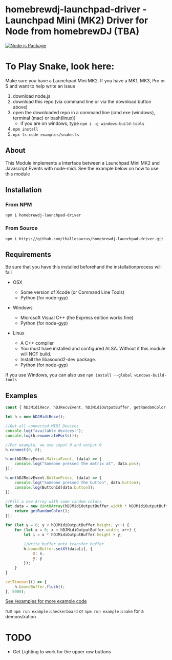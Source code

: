 # homebrewdj-launchpad-driver - Launchpad Mini (MK2) Driver for Node from homebrewDJ (TBA)

[![Node.js Package](https://github.com/thallosaurus/homebrewdj-launchpad-driver/actions/workflows/npm-publish.yml/badge.svg)](https://github.com/thallosaurus/homebrewdj-launchpad-driver/actions/workflows/npm-publish.yml)

# To Play Snake, look here:
Make sure you have a Launchpad Mini MK2. If you have a MK1, MK3, Pro or S and want to help write an issue

1. download node.js
2. download this repo (via command line or via the download button above)
3. open the downloaded repo in a command line (cmd.exe (windows), terminal (mac) or bash(linux))
    -   if you are on windows, type ```npm i -g windows-build-tools```
4. ```npm install```
5. ```npx ts-node examples/snake.ts```

## About
This Module implements a Interface between a Launchpad Mini MK2 and Javascript Events with node-midi. See the example below on how to use this module

## Installation
### From NPM
```npm i homebrewdj-launchpad-driver```

### From Source
```npm i https://github.com/thallosaurus/homebrewdj-launchpad-driver.git```

## Requirements
Be sure that you have this installed beforehand the installationprocess will fail
- OSX
  - Some version of Xcode (or Command Line Tools)
  - Python (for node-gyp)

- Windows
    -   Microsoft Visual C++ (the Express edition works fine)
    -   Python (for node-gyp)

- Linux
    - A C++ compiler
    - You must have installed and configured ALSA. Without it this module will NOT build.
    - Install the libasound2-dev package.
    - Python (for node-gyp)

If you use Windows, you can also use ```npm install --global windows-build-tools```

## Examples
```javascript
const { hDJMidiRecv, hDJRecvEvent, hDJMidiOutputBuffer, getRandomColor, ButtonId } = require("homebrewdj-launchpad-driver");

let h = new hDJMidiRecv();

//Get all connected MIDI Devices
console.log("available devices:");
console.log(h.enumeratePorts());

//For example, we use input 0 and output 0
h.connect(0, 0);

h.on(hDJRecvEvent.MatrixEvent, (data) => {
    console.log("Someone pressed the matrix at", data.pos);
});

h.on(hDJRecvEvent.ButtonPress, (data) => {
    console.log("Someone pressed the button", data.button);
    console.log(ButtonId[data.button]);
});

//Fill a new Array with some random colors
let data = new Uint8Array(hDJMidiOutputBuffer.width * hDJMidiOutputBuffer.height).map(e => {
    return getRandomColor();
});

for (let y = 0; y < hDJMidiOutputBuffer.height; y++) {
    for (let x = 0; x < hDJMidiOutputBuffer.width; x++) {
        let i = x * hDJMidiOutputBuffer.height + y;

        //write buffer onto transfer buffer
        h.boundBuffer.setXY(data[i], {
            x: x,
            y: y
        });
    }
}

setTimeout(() => {
    h.boundBuffer.flush();
}, 5000);
```

[See /examples for more example code](/examples/)

run ```npm run example:checkerboard``` or  ```npm run example:snake``` for a demonstration
# TODO
 - Get Lighting to work for the upper row buttons